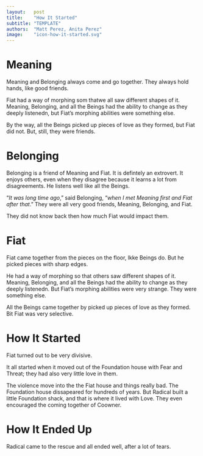 ```yaml
---
layout:   post
title:    "How It Started"
subtitle: "TEMPLATE"
authors:  "Matt Perez, Anita Perez"
image:    "icon-how-it-started.svg"
---
```


<div style='display:none; '>
 <p>Meaning is the shortest of who live in a house called Foundation. It is also the one that stands higher. I think it is what you call an introvert.</p>
</div>

<h1>Meaning</h1>
 <p>Meaning and Belonging always come and go together. They always hold hands, like good friends.</p>
 <p>Fiat had a way of morphing som thatwe all saw different shapes of it. Meaning, Belonging, and all the Beings had the ability to change as they deeply listenedn, but Fiat&rsquo;s morphing abilities were something else.</p>
 <p>By the way, all the Beings picked up pieces of love as they formed, but Fiat did not. But, still, they were friends.</p>

<h1>Belonging</h1>
 <p>Belonging is a friend of Meaning and Fiat. It is defintely an extrovert. It enjoys others, even when they disagree because it learns a lot from disagreements. He listens well like all the Beings.</p>
 <p>&ldquo;<em>It was long time ago</em>,&rdquo; said Belonging, &ldquo;<em>when I met Meaning first and Fiat after that</em>.&rdquo; They were all very good friends, Meaning, Belonging, and Fiat.</p>
 <p>They did not know back then how much Fiat would impact them.</p>

<h1>Fiat</h1>
 <p>Fiat came together from  the pieces on the floor, lkke Beings do. But he picked pieces with sharp edges.</p>
 <p>He had a way of morphing so that others saw different shapes of it. Meaning, Belonging, and all the Beings had the ability to change as they deeply listenedn. But Fiat&rsquo;s morphing abilities were very strange. They were something else.
 <p>All the Beings came together by picked up pieces of love as they formed. Bit Fiat was very selective.</p>

<h1>How It Started</h1>
 <p>Fiat turned out to be very divisive.</p>
 <p>It all started when it moved out of the Foundation house with Fear and Threat; they had also very little love in them.</p>
 <p>The violence move into the the Fiat house and things really bad. The Foundation house dissapeared for hundreds of years. But Radical built a little Foundation shack, and that is where it lived with Love. They even encouraged the coming together of Coowner.</p>

<h1>How It Ended Up</h1>
 <p>Radical came to the rescue and all ended well, after a lot of tears.</p> 